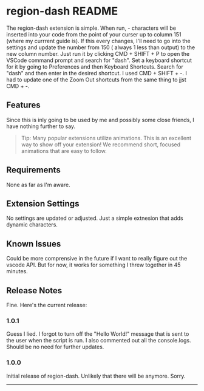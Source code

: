 # region-dash README

The region-dash extension is simple. When run, - characters will be inserted into your code from the point of your curser up to column 151 (where my currrent guide is). If this every changes, I'll need to go into the settings and update the number from 150 ( always 1 less than output) to the new column number. Just run it by clicking CMD + SHIFT + P to open the VSCode command prompt and search for "dash". Set a keyboard shortcut for it by going to Preferences and then Keyboard Shortcuts. Search for "dash" and then enter in the desired shortcut. I used CMD + SHIFT + -. I had to update one of the Zoom Out shortcuts from the same thing to jjst CMD + -.

## Features

Since this is inly going to be used by me and possibly some close friends, I have nothing further to say.

> Tip: Many popular extensions utilize animations. This is an excellent way to show off your extension! We recommend short, focused animations that are easy to follow.

## Requirements

None as far as I'm aware.

## Extension Settings

No settings are updated or adjusted. Just a simple extnesion that adds dynamic characters.

## Known Issues

Could be more comprensive in the future if I want to really figure out the vscode API. But for now, it works for something I threw together in 45 minutes.

## Release Notes

Fine. Here's the current release:

### 1.0.1
Guess I lied. I forgot to turn off the "Hello World!" message that is sent to the user when the script is run. I also commented out all the console.logs. Should be no need for further updates.

### 1.0.0

Initial release of region-dash. Unlikely that there will be anymore. Sorry.

---
